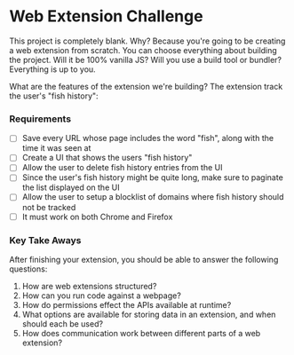 # Web Extension Challenge

This project is completely blank. Why? Because you're going to be creating a web extension from scratch. You can choose everything about building the project. Will it be 100% vanilla JS? Will you use a build tool or bundler? Everything is up to you.

What are the features of the extension we're building? The extension track the user's "fish history":

### Requirements

- [ ] Save every URL whose page includes the word "fish", along with the time it was seen at
- [ ] Create a UI that shows the users "fish history"
- [ ] Allow the user to delete fish history entries from the UI
- [ ] Since the user's fish history might be quite long, make sure to paginate the list displayed on the UI
- [ ] Allow the user to setup a blocklist of domains where fish history should not be tracked
- [ ] It must work on both Chrome and Firefox

### Key Take Aways

After finishing your extension, you should be able to answer the following questions:

1. How are web extensions structured?
2. How can you run code against a webpage?
3. How do permissions effect the APIs available at runtime?
4. What options are available for storing data in an extension, and when should each be used?
5. How does communication work between different parts of a web extension?
